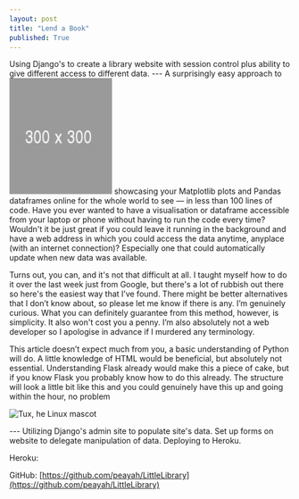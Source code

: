 ```yaml
---
layout: post
title: "Lend a Book"
published: True
---
```




Using Django's to create a library website with session control plus ability to give different access to different data. --- A surprisingly easy approach to ![Tux, he Linux mascot](../assets/images/duck.jpg) showcasing your Matplotlib plots and Pandas dataframes online for the whole world to see — in less than 100 lines of code. Have you ever wanted to have a visualisation or dataframe accessible from your laptop or phone without having to run the code every time? Wouldn't it be just great if you could leave it running in the background and have a web address in which you could access the data anytime, anyplace (with an internet connection)? Especially one that could automatically update when new data was available.

Turns out, you can, and it's not that difficult at all. I taught myself how to do it over the last week just from Google, but there's a lot of rubbish out there so here's the easiest way that I’ve found. There might be better alternatives that I don’t know about, so please let me know if there is any. I’m genuinely curious. What you can definitely guarantee from this method, however, is simplicity. It also won't cost you a penny. I’m also absolutely not a web developer so I apologise in advance if I murdered any terminology.

This article doesn’t expect much from you, a basic understanding of Python will do. A little knowledge of HTML would be beneficial, but absolutely not essential. Understanding Flask already would make this a piece of cake, but if you know Flask you probably know how to do this already. The structure will look a little bit like this and you could genuinely have this up and going within the hour, no problem

![Tux, he Linux mascot](../../../assets/images/9x9.png)

--- Utilizing Django's admin site to populate site's data. Set up forms on website to delegate manipulation of data. Deploying to Heroku.

Heroku:

GitHub: [https://github.com/peayah/LittleLibrary](https://github.com/peayah/LittleLibrary)
